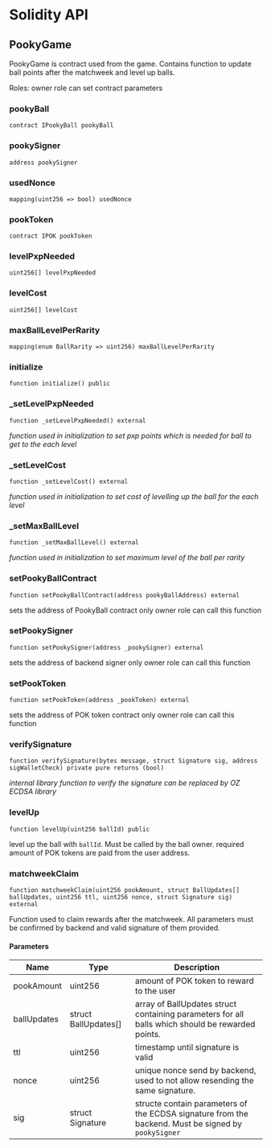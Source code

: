 # Solidity API

## PookyGame

PookyGame is contract used from the game. 
  Contains function to update ball points after the matchweek and level up balls.

Roles:
  owner role can set contract parameters

### pookyBall

```solidity
contract IPookyBall pookyBall
```

### pookySigner

```solidity
address pookySigner
```

### usedNonce

```solidity
mapping(uint256 => bool) usedNonce
```

### pookToken

```solidity
contract IPOK pookToken
```

### levelPxpNeeded

```solidity
uint256[] levelPxpNeeded
```

### levelCost

```solidity
uint256[] levelCost
```

### maxBallLevelPerRarity

```solidity
mapping(enum BallRarity => uint256) maxBallLevelPerRarity
```

### initialize

```solidity
function initialize() public
```

### _setLevelPxpNeeded

```solidity
function _setLevelPxpNeeded() external
```

_function used in initialization to set pxp points 
  which is needed for ball to get to the each level_

### _setLevelCost

```solidity
function _setLevelCost() external
```

_function used in initialization to set cost of levelling up
  the ball for the each level_

### _setMaxBallLevel

```solidity
function _setMaxBallLevel() external
```

_function used in initialization to set maximum level of the ball per rarity_

### setPookyBallContract

```solidity
function setPookyBallContract(address pookyBallAddress) external
```

sets the address of PookyBall contract
only owner role can call this function

### setPookySigner

```solidity
function setPookySigner(address _pookySigner) external
```

sets the address of backend signer
only owner role can call this function

### setPookToken

```solidity
function setPookToken(address _pookToken) external
```

sets the address of POK token contract
only owner role can call this function

### verifySignature

```solidity
function verifySignature(bytes message, struct Signature sig, address sigWalletCheck) private pure returns (bool)
```

_internal library function to verify the signature
can be replaced by OZ ECDSA library_

### levelUp

```solidity
function levelUp(uint256 ballId) public
```

level up the ball with `ballId`. Must be called by the ball owner.
  required amount of POK tokens are paid from the user address.

### matchweekClaim

```solidity
function matchweekClaim(uint256 pookAmount, struct BallUpdates[] ballUpdates, uint256 ttl, uint256 nonce, struct Signature sig) external
```

Function used to claim rewards after the matchweek. 
All parameters must be confirmed by backend and valid signature of them provided.

#### Parameters

| Name | Type | Description |
| ---- | ---- | ----------- |
| pookAmount | uint256 | amount of POK token to reward to the user |
| ballUpdates | struct BallUpdates[] | array of BallUpdates struct containing parameters for all balls which should be rewarded points. |
| ttl | uint256 | timestamp until signature is valid |
| nonce | uint256 | unique nonce send by backend, used to not allow resending the same signature. |
| sig | struct Signature | structe contain parameters of the ECDSA signature from the backend. Must be signed by `pookySigner` |

